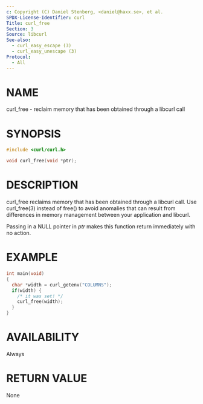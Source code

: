 ```yaml
---
c: Copyright (C) Daniel Stenberg, <daniel@haxx.se>, et al.
SPDX-License-Identifier: curl
Title: curl_free
Section: 3
Source: libcurl
See-also:
  - curl_easy_escape (3)
  - curl_easy_unescape (3)
Protocol:
  - All
---
```


# NAME

curl_free - reclaim memory that has been obtained through a libcurl call

# SYNOPSIS

~~~c
#include <curl/curl.h>

void curl_free(void *ptr);
~~~

# DESCRIPTION

curl_free reclaims memory that has been obtained through a libcurl call. Use
curl_free(3) instead of free() to avoid anomalies that can result from
differences in memory management between your application and libcurl.

Passing in a NULL pointer in *ptr* makes this function return immediately
with no action.

# EXAMPLE

~~~c
int main(void)
{
  char *width = curl_getenv("COLUMNS");
  if(width) {
    /* it was set! */
    curl_free(width);
  }
}
~~~

# AVAILABILITY

Always

# RETURN VALUE

None
